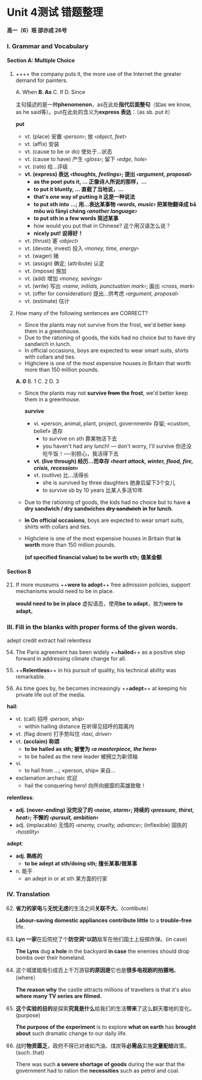 # Unit 4测试 错题整理

**高一（6）班 邵亦成 26号**

### I. Grammar and Vocabulary

#### Section A: Multiple Choice

1. ++++ the company puts it, the more use of the Internet the greater demand for painters.

   A. When  **B. As**  C. If  D. Since

   主句描述的是一种**phenomenon**，as在此处**指代后面整句**（如as we know, as he said等）。put在此处的含义为**express 表达**：（as sb. put it）

   **put**

   - vt. (place) 安置 *‹person›*; 放 *‹object,* *feet›*
   - vt. (affix) 安装
   - vt. (cause to be or do) 使处于…状态
   - vt. (cause to have) 产生 *‹gloss›*; 留下 *‹edge,* *hole›*
   - vt. (rate) 给…评级
   - **vt. (express) 表达 *‹thoughts,* *feelings›*; 提出 *‹argument,* *proposal›***
     - **as the poet puts it, … 正像诗人所说的那样，…**
     - **to put it bluntly, … 直截了当地说，…**
     - **that's one way of putting it 这是一种说法**
     - **to put sth into …; 用…表达某事物 *‹words,* *music›* 把某物翻译成 bǎ mǒu wù fānyì chéng *‹another language›***
     - **to put sth in a few words 简述某事**
     - how would you put that in Chinese? 这个用汉语怎么说？
     - **nicely put! 说得好！**
   - vt. (thrust) 塞 *‹object›*
   - vt. (devote, invest) 投入 *‹money,* *time,* *energy›*
   - vt. (wager) 赌
   - vt. (assign) 确定; (attribute) 认定
   - vt. (impose) 施加
   - vt. (add) 增加 *‹money,* *savings›*
   - vt. (write) 写出 *‹name,* *initials,* *punctuation mark›*; 画出 *‹cross,* *mark›*
   - vt. (offer for consideration) 提出…供考虑 *‹argument,* *proposal›*
   - vt. (estimate) 估计

11. How many of the following sentences are CORRECT?

    - Since the plants may not survive from the frost, we'd better keep them in a greenhouse.
    - Due to the rationing of goods, the kids had no choice but to have dry sandwich in lunch.
    - In official occasions, boys are expected to wear smart suits, shirts with collars and ties.
    - Highclere is one of the most expensive houses in Britain that worth more than 150 million pounds.

    **A. 0**  B. 1  C. 2  D. 3

    - Since the plants may not **survive ~~from~~ the frost**, we'd better keep them in a greenhouse.

      **survive**

      - vi. «person, animal, plant, project, government» 存留; «custom, belief» 遗存
        - to survive on sth 靠某物活下去
        - you haven't had any lunch! — don't worry, I'll survive 你还没吃午饭！──别担心，我活得下去
      - **vt. (live through) 经历…而幸存 *‹heart attack,* *winter,* *flood,* *fire,* *crisis,* *recession›***
      - vt. (outlive) 比…活得长
        - she is survived by three daughters 她身后留下3个女儿
        - to survive sb by 10 years 比某人多活10年

    - Due to the rationing of goods, the kids had no choice but to have **a dry sandwich / dry sandwiches ~~dry sandwich~~** **~~in~~ for lunch**.

    - **~~In~~ On official occasions**, boys are expected to wear smart suits, shirts with collars and ties.

    - Highclere is one of the most expensive houses in Britain that **is worth** more than 150 million pounds.

      **(of specified financial value) to be worth sth; 值某金额**

#### Section B

21. If more museums ++**were to adopt**++ free admission policies, support mechanisms would need to be in place.

    **would need to be in place** 虚拟语态，使用**be to adapt**，故为**were to adapt**。

### III. Fill in the blanks with proper forms of the given words.

adept credit extract hail relentless

54. The Paris agreement has been widely ++**hailed**++ as a positive step forward in addressing climate change for all.

57. ++**Relentless**++ in his pursuit of quality, his technical ability was remarkable.

58. As time goes by, he becomes increasingly ++**adept**++ at keeping his private life out of the media.

**hail**:

- vt. (call) 招呼 *‹person,* *ship›*
  - within hailing distance 在听得见招呼的距离内
- vt. (flag down) 打手势叫住 *‹taxi,* *driver›*
- vt. **(acclaim) 称颂**
  - **to be hailed as sth; 被誉为 *‹a masterpiece,* *the hero›***
  - to be hailed as the new leader 被拥立为新领袖
- vi. 
  - to hail from …; «person, ship» 来自…
- exclamation archaic 欢迎
  - hail the conquering hero! 向所向披靡的英雄致敬！

**relentless**:

- **adj. (never-ending) 没完没了的 *‹noise,* *storm›*; 持续的 *‹pressure,* *thirst,* *heat›*; 不懈的 *‹pursuit,* *ambition›***
- adj. (implacable) 无情的 *‹enemy,* *cruelty,* *advance›*; (inflexible) 固执的 *‹hostility›*

**adept**:

- **adj. 熟练的**
  - **to be adept at sth/doing sth; 擅长某事/做某事**
- n. 能手
  - an adept in or at sth 某方面的行家

### IV. Translation

62. **省力的家电**与**无忧无虑**的生活之间**关联不大**。(contibute）

    **Labour-saving domestic appliances** **contribute little** to a **trouble-free** life.

63. **Lyn 一家**在后院挖了个**防空洞*****以防**敌军在他们国土上投掷炸弹。(in case)

    **The Lyns** dug **a hole** in the backyard **in case** the enemies should drop bombs over their homeland.

64. 这个城堡能吸引成百上千万游容**的原因是**它也是**很多电视剧的拍摄地**。(where）

    **The reason why** the castle attracts millions of travellers is that it's also **where many TV series are filmed.**

65. **这个实验的目的**是探索**究竟是什么**给我们的生活**带来**了这么翻天覆地的变化。(purpose)

    **The purpose of the experiment** is to explore **what on earth** has **brought about** such dramatic change to our daily life.

66. 战时**物资匮乏**，政府不得已对诸如汽油、煤炭等**必需品**实施**定量配给**政策。(such..that)

    There was such **a severe shortage of goods** during the war that the government had to ration the **necessities** such as petrol and coal.
